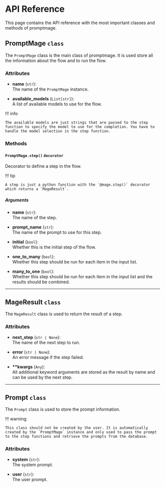 # API Reference

This page contains the API reference with the most important classes and methods of promptmage.

## PromptMage `class`

The `PromptMage` class is the main class of promptmage. It is used store all the information about the flow and to run the flow.

### Attributes

- **name** (`str`):  
  The name of the `PromptMage` instance.

- **available_models** (`List[str]`):  
  A list of available models to use for the flow.

!!! info

    The available models are just strings that are passed to the step function to specify the model to use for the completion. You have to handle the model selection in the step function.

### Methods

#### `PromptMage.step()` `decorator`

Decorator to define a step in the flow.

!!! tip

    A step is just a python function with the `@mage.step()` decorator which returns a `MageResult`.

##### Arguments

- **name** (`str`):  
  The name of the step.

- **prompt_name** (`str`):  
  The name of the prompt to use for this step.

- **initial** (`bool`):  
  Whether this is the initial step of the flow.

- **one_to_many** (`bool`):  
  Whether this step should be run for each item in the input list.

- **many_to_one** (`bool`):  
  Whether this step should be run for each item in the input list and the results should be combined.

---

## MageResult `class`

The `MageResult` class is used to return the result of a step.

### Attributes

- **next_step** (`str | None`):  
  The name of the next step to run.

- **error** (`str | None`):  
  An error message if the step failed.

- **\*\*kwargs** (`Any`):  
  All additional keyword arguments are stored as the result by name and can be used by the next step.

---

## Prompt `class`

The `Prompt` class is used to store the prompt information.

!!! warning
    
    This class should not be created by the user. It is automatically created by the `PromptMage` instance and only used to pass the prompt to the step functions and retrieve the prompts from the database.

### Attributes

- **system** (`str`):  
  The system prompt.

- **user** (`str`):  
  The user prompt.
